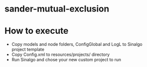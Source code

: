 # sander-mutual-exclusion

# How to execute

- Copy models and node folders, ConfigGlobal and LogL to Sinalgo project template
- Copy Config.xml to resources/projects/<custom project> directory
- Run Sinalgo and chose your new custom project to run
